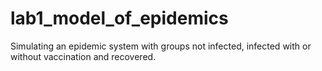# lab1_model_of_epidemics
Simulating an epidemic system with groups not infected, infected with or without vaccination and recovered.
